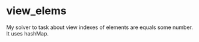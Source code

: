 # view_elems

My solver to task about view indexes of elements are equals some number. It uses hashMap.
